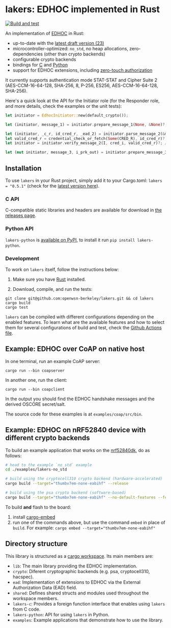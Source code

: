 # lakers: EDHOC implemented in Rust

[![Build and test](https://github.com/openwsn-berkeley/lakers/actions/workflows/build-and-test.yml/badge.svg)](https://github.com/openwsn-berkeley/lakers/actions/workflows/build-and-test.yml)

An implementation of [EDHOC](https://datatracker.ietf.org/doc/draft-ietf-lake-edhoc/) in Rust:
- up-to-date with the [latest draft version (23)](https://datatracker.ietf.org/doc/draft-ietf-lake-edhoc/23/)
- microcontroller-optimized: `no_std`, no heap allocations, zero-dependencies (other than crypto backends)
- configurable crypto backends
- bindings for [C](https://github.com/openwsn-berkeley/lakers/releases/) and [Python](https://pypi.org/project/lakers-python/)
- support for EDHOC extensions, including [zero-touch authorization](https://datatracker.ietf.org/doc/draft-ietf-lake-authz/)

It currently supports authentication mode STAT-STAT and Cipher Suite 2 (AES-CCM-16-64-128, SHA-256, 8, P-256, ES256, AES-CCM-16-64-128, SHA-256).

Here's a quick look at the API for the Initiator role (for the Responder role, and more details, check the examples or the unit tests):
```rust
let initiator = EdhocInitiator::new(default_crypto());

let (initiator, message_1) = initiator.prepare_message_1(None, &None)?; // c_i and ead_1 are set to None

let (initiator, _c_r, id_cred_r, _ead_2) = initiator.parse_message_2(&message_2)?;
let valid_cred_r = credential_check_or_fetch(Some(CRED_R), id_cred_r)?; // CRED_R contains Responder's public key
let initiator = initiator.verify_message_2(I, cred_i, valid_cred_r)?; // I is Initiator's private key

let (mut initiator, message_3, i_prk_out) = initiator.prepare_message_3(CredentialTransfer::ByReference, &None)?; // no ead_3
```

## Installation

To use `lakers` in your Rust project, simply add it to your Cargo.toml: `lakers = "0.5.1"` (check for the [latest version here](https://crates.io/crates/lakers)).

### C API
C-compatible static libraries and headers are available for download in [the releases page](https://github.com/openwsn-berkeley/lakers/releases).

### Python API
`lakers-python` is [available on PyPI](https://pypi.org/project/lakers-python/), to install it run `pip install lakers-python`.

### Development
To work on `lakers` itself, follow the instructions below:

1. Make sure you have [Rust](https://www.rust-lang.org/tools/install) installed.

2. Download, compile, and run the tests:
```
git clone git@github.com:openwsn-berkeley/lakers.git && cd lakers
cargo build
cargo test
```

`lakers` can be compiled with different configurations depending on the enabled features. To learn what are the available features and how to select them for several configurations of build and test, check the [Github Actions file](./.github/workflows/rust.yml).

## Example: EDHOC over CoAP on native host

In one terminal, run an example CoAP server:
```
cargo run --bin coapserver
```

In another one, run the client:
```
cargo run --bin coapclient
```

In the output you should find the EDHOC handshake messages and the derived OSCORE secret/salt.

The source code for these examples is at `examples/coap/src/bin`.

## Example: EDHOC on nRF52840 device with different crypto backends

To build an example application that works on the [nrf52840dk](https://www.nordicsemi.com/Products/Development-hardware/nrf52840-dk), do as follows:

```bash
# head to the example `no_std` example
cd ./examples/lakers-no_std

# build using the cryptocell310 crypto backend (hardware-accelerated)
cargo build --target="thumbv7em-none-eabihf" --release

# build using the psa crypto backend (software-based)
cargo build --target="thumbv7em-none-eabihf" --no-default-features --features="crypto-psa, ead-none, rtt" --release

```

To build **and** flash to the board:
1. install [cargo-embed](https://crates.io/crates/cargo-embed)
1. run one of the commands above, but use the command `embed` in place of `build`. For example: `cargo embed --target="thumbv7em-none-eabihf"`

## Directory structure
This library is structured as a [cargo workspace](https://doc.rust-lang.org/book/ch14-03-cargo-workspaces.html).
Its main members are:

- `lib`: The main library providing the EDHOC implementation.
- `crypto`: Diferent cryptographic backends (e.g. psa, cryptocell310, hacspec).
- `ead`: Implementation of extensions to EDHOC via the External Authorization Data (EAD) field.
- `shared`: Defines shared structs and modules used throughout the workspace members.
- `lakers-c`: Provides a foreign function interface that enables using `lakers` from C code.
- `lakers-python`: API for using `lakers` in Python.
- `examples`: Example applications that demonstrate how to use the library.
